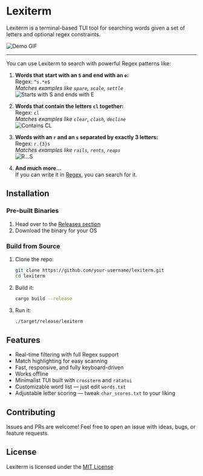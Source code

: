 # Lexiterm

Lexiterm is a terminal-based TUI tool for searching words given a set of letters and optional regex constraints.

![Demo GIF](./assets/lexiterm-demo-1.gif) <!-- Replace with your demo gif path -->

---

You can use Lexiterm to search with powerful Regex patterns like:

1. **Words that start with an `S` and end with an `e`:**  
   Regex: `^s.*e$`  
   _Matches examples like `spare`, `scale`, `settle`_  
   ![Starts with S and ends with E](./assets/lexiterm-demo-regex-1.gif)

2. **Words that contain the letters `cl` together:**  
   Regex: `cl`  
   _Matches examples like `clear`, `clash`, `decline`_  
   ![Contains CL](./assets/lexiterm-demo-regex-2.gif)

3. **Words with an `r` and an `s` separated by exactly 3 letters:**  
   Regex: `r.{3}s`  
   _Matches examples like `rails`, `rents`, `reaps`_  
   ![R...S](./assets/lexiterm-demo-regex-3.gif)

4. **And much more...**  
   If you can write it in [Regex](https://regexone.com/), you can search for it.

## Installation

### Pre-built Binaries

1. Head over to the [Releases section](https://github.com/rmarinn/lexiterm/releases)
2. Download the binary for your OS

### Build from Source

1. Clone the repo:  
   ```bash
   git clone https://github.com/your-username/lexiterm.git
   cd lexiterm
   ```

2. Build it:  
   ```bash
   cargo build --release
   ```

3. Run it:  
   ```bash
   ./target/release/lexiterm
   ```

## Features

- Real-time filtering with full Regex support
- Match highlighting for easy scanning
- Fast, responsive, and fully keyboard-driven
- Works offline
- Minimalist TUI built with `crossterm` and `ratatui`
- Customizable word list — just edit `words.txt`
- Adjustable letter scoring — tweak `char_scores.txt` to your liking

## Contributing

Issues and PRs are welcome! Feel free to open an issue with ideas, bugs, or feature requests.

## License

Lexiterm is licensed under the [MIT License](./LICENSE)
